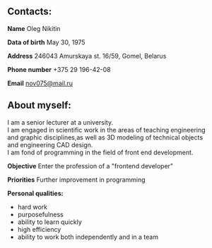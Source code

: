 ## Contacts:

**Name** Oleg Nikitin

**Data of birth** May 30, 1975

**Address** 246043 Amurskaya st. 16/59, Gomel, Belarus

**Phone number** +375 29 196-42-08

**Email** nov075@mail.ru

## About myself:

I am a senior lecturer at a university.  
I am engaged in scientific work in the areas of teaching engineering  
and graphic disciplines,as well as 3D modeling of technical objects  
and engineering CAD design.  
I am fond of programming in the field of front end development.  

**Objective** Enter the profession of a "frontend developer"

**Priorities** Further improvement in programming

**Personal qualities:**
  * hard work
  * purposefulness
  * ability to learn quickly
  * high efficiency
  * ability to work both independently and in a team
